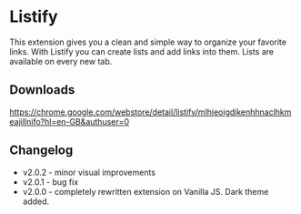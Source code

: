 # Listify

This extension gives you a clean and simple way to organize your favorite links. With Listify you can create lists and add links into them. Lists are available on every new tab.

## Downloads
https://chrome.google.com/webstore/detail/listify/mlhjeoigdikenhhnaclhkmeajillnifo?hl=en-GB&authuser=0

## Changelog

* v2.0.2 - minor visual improvements
* v2.0.1 - bug fix
* v2.0.0 - completely rewritten extension on Vanilla JS. Dark theme added.
